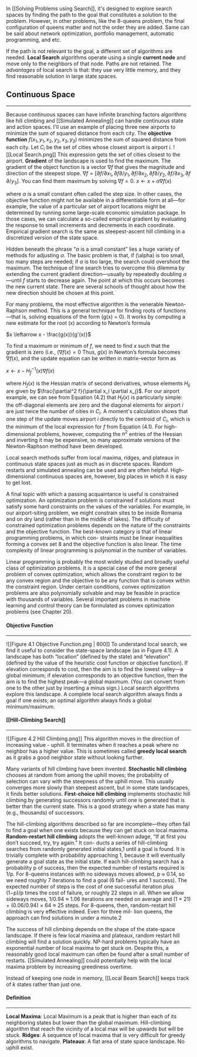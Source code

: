 In [[Solving Problems using Search]], it's designed to explore search spaces by finding the path to the goal that constitutes a solution to the problem. However, in other problems, like the 8-queens problem, the final configuration of queens matter and not the order they are added. Same can be said about network optimization, portfolio management, automatic programming, and etc. 

If the path is not relevant to the goal, a different set of algorithms are needed. **Local Search** algorithms operate using a single **current node** and move only to the neighbors of that node. Paths are not retained. The *advantages* of local search is that: they use very little memory, and they find reasonable solution in large state spaces.  

## Continuous Space
____
Because continuous spaces can have infinite branching factors algorithms like hill climbing and [[Simulated Annealing]] can handle continuous state and action spaces.  I'll use an example of placing three new airports to minimize the sum of squared distance from each city. The **objective function** $f(x_1,y_1,x_2,y_2,x_3,y_3)$ minimizes the sum of squared distance from each city. Let $C_i$ be the set of cities whose closest airport is airport $i$. 
![[Local Search.png]]
This expression gets the set of cities closest to the airport. **Gradient** of the landscape is used to find the maximum. The gradient of the object function is a vector $\nabla f$ that gives the magnitude and direction of the steepest slope. $∇f=[∂f/​∂x_1​,∂f​∂/y_1​,∂f/​∂x_2​,∂f​∂/y_2​​,∂f/​∂x_3,∂f​∂/y_3​]$. You can find them maximum by solving $\nabla f=0$. 
$x \leftarrow x + \alpha \nabla f(x)$

where $\alpha$ is a small constant often called the step size. In other cases, the objective function might not be available in a differentiable form at all—for example, the value of a particular set of airport locations might be determined by running some large-scale economic simulation package. In those cases, we can calculate a so-called empirical gradient by evaluating the response to small increments and decrements in each coordinate. Empirical gradient search is the same as steepest-ascent hill climbing in a discretized version of the state space.

Hidden beneath the phrase “$\alpha$ is a small constant” lies a huge variety of methods for adjusting $\alpha$. The basic problem is that, if \(\alpha\) is too small, too many steps are needed; if $\alpha$ is too large, the search could overshoot the maximum. The technique of line search tries to overcome this dilemma by extending the current gradient direction—usually by repeatedly doubling $\alpha$—until $f$ starts to decrease again. The point at which this occurs becomes the new current state. There are several schools of thought about how the new direction should be chosen at this point.

For many problems, the most effective algorithm is the venerable Newton-Raphson method. This is a general technique for finding roots of functions—that is, solving equations of the form \(g(x) = 0\). It works by computing a new estimate for the root \(x\) according to Newton’s formula

$x \leftarrow x - \frac{g(x)}{g'(x)}$

To find a maximum or minimum of $f$, we need to find $x$ such that the gradient is zero (i.e., $(\nabla f(x) = 0$ Thus, $g(x)$ in Newton’s formula becomes $\nabla f(x)$, and the update equation can be written in matrix–vector form as

$x \leftarrow x - H_f^{-1}(x) \nabla f(x)$

where $H_f(x)$ is the Hessian matrix of second derivatives, whose elements $H_{ij}$ are given by $\frac{\partial^2 f}{\partial x_i \partial x_j}$. For our airport example, we can see from Equation (4.2) that $H_f(x)$ is particularly simple: the off-diagonal elements are zero and the diagonal elements for airport $i$ are just twice the number of cities in $C_i$. A moment's calculation shows that one step of the update moves airport $i$ directly to the centroid of $C_i$, which is the minimum of the local expression for $f$ from Equation (4.1). For high-dimensional problems, however, computing the $n^2$ entries of the Hessian and inverting it may be expensive, so many approximate versions of the Newton-Raphson method have been developed.

Local search methods suffer from local maxima, ridges, and plateaux in continuous state spaces just as much as in discrete spaces. Random restarts and simulated annealing can be used and are often helpful. High-dimensional continuous spaces are, however, big places in which it is easy to get lost.

A final topic with which a passing acquaintance is useful is constrained optimization. An optimization problem is constrained if solutions must satisfy some hard constraints on the values of the variables. For example, in our airport-siting problem, we might constrain sites
to be inside Romania and on dry land (rather than in the middle of lakes). The difficulty of constrained optimization problems depends on the nature of the constraints and the objective function. The best-known category is that of linear programming problems, in which con- straints must be linear inequalities forming a convex set 8 and the objective function is also linear. The time complexity of linear programming is polynomial in the number of variables.

Linear programming is probably the most widely studied and broadly useful class of optimization problems. It is a special case of the more general problem of convex optimization, which allows the constraint region to be any convex region and the objective to be any function that is convex within the constraint region. Under certain conditions, convex optimization problems are also polynomially solvable and may be feasible in practice with thousands of variables. Several important problems in machine learning and control theory can be formulated as convex optimization problems (see Chapter 20).

#### Objective Function 
____
![[Figure 4.1 Objective Function.png | 600]]
To understand local search, we find it useful to consider the state-space landscape (as in Figure 4.1). A landscape has both “location” (defined by the state) and “elevation” (defined by the value of the heuristic cost function or objective function). If elevation corresponds to cost, then the aim is to find the lowest valley—a global minimum; if elevation corresponds to an objective function, then the aim is to find the highest peak—a global maximum. (You can convert from one to the other just by inserting a minus sign.) Local search algorithms explore this landscape. A complete local search algorithm always finds a goal if one exists; an optimal algorithm always finds a global minimum/maximum.

#### [[Hill-Climbing Search]]
____
![[Figure 4.2 Hill Climbing.png]]
This algorithm moves in the direction of increasing value - uphill. It terminates when it reaches a peak where no neighbor has a higher value. This is sometimes called **greedy local search** as it grabs a good neighbor state without looking further. 

Many variants of hill climbing have been invented. **Stochastic hill climbing** chooses at random from among the uphill moves; the probability of selection can vary with the steepness of the uphill move. This usually converges more slowly than steepest ascent, but in some state landscapes, it finds better solutions. **First-choice hill climbing** implements stochastic hill climbing by generating successors randomly until one is generated that is better than the current state. This is a good strategy when a state has many (e.g., thousands) of successors.

The hill-climbing algorithms described so far are incomplete—they often fail to find a goal when one exists because they can get stuck on local maxima. **Random-restart hill climbing** adopts the well-known adage, “If at first you don’t succeed, try, try again.” It con- ducts a series of hill-climbing searches from randomly generated initial states,1 until a goal is found. It is trivially complete with probability approaching 1, because it will eventually generate a goal state as the initial state. If each hill-climbing search has a probability p of success, then the expected number of restarts required is 1/p. For 8-queens instances with no sideways moves allowed, p ≈ 0.14, so we need roughly 7 iterations to find a goal (6 fail- ures and 1 success). The expected number of steps is the cost of one successful iteration plus (1−p)/p times the cost of failure, or roughly 22 steps in all. When we allow sideways moves, 1/0.94 ≈ 1.06 iterations are needed on average and (1 × 21) + (0.06/0.94) × 64 ≈ 25 steps. For 8-queens, then, random-restart hill climbing is very effective indeed. Even for three mil- lion queens, the approach can find solutions in under a minute.2

The success of hill climbing depends on the shape of the state-space landscape. If there is few local maxima and plateaux, random restart hill climbing will find a solution quickly. NP-hard problems typically have an exponential number of local maxima to get stuck on. Despite this, a reasonably good local maximum can often be found after a small number of restarts. [[Simulated Annealing]] could potentially help with the local maxima problem by increasing greediness overtime. 

Instead of keeping one node in memory, [[Local Beam Search]] keeps track of $k$ states rather than just one. 
#### Definition
___
**Local Maxima**: Local Maximum is a peak that is higher than each of its neighboring states but lower than the global maximum. Hill-climbing algorithm that reach the vicinity of a local max will be upwards but will be stuck. 
**Ridges**: A sequence of local maxima that is very difficult for greedy algorithms to navigate. 
**Plateaux**: A flat area of state space landscape. No uphill exist. 